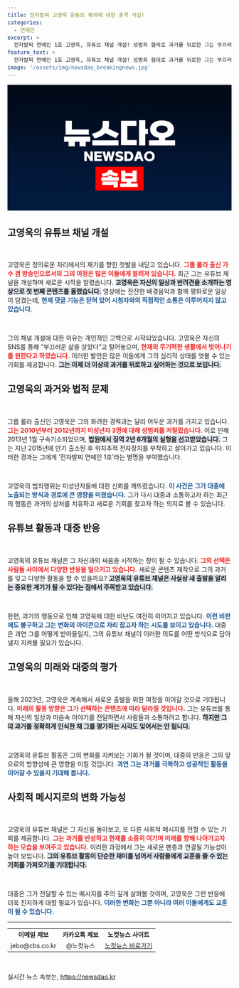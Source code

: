 ```yaml
---
title: 전자발찌 고영욱 유튜브 복귀에 대한 충격 사실!
categories:
  - 연예인
excerpt: >
  전자발찌 연예인 1호 고영욱, 유튜브 채널 개설! 성범죄 혐의로 과거를 뒤로한 그는 부끄러운 삶에서 벗어나고자 하는 과감한 첫걸음을 내딛었다. 그의 새로운 시작에 귀추가 주목된다!
feature_text: >
  전자발찌 연예인 1호 고영욱, 유튜브 채널 개설! 성범죄 혐의로 과거를 뒤로한 그는 부끄러운 삶에서 벗어나고자 하는 과감한 첫걸음을 내딛었다. 그의 새로운 시작에 귀추가 주목된다!
image: '/assets/img/newsdao_breakingnews.jpg'
---
```


<p><img src="/assets/img/newsdao_breakingnews.jpg" alt="implanttips 속보" /></p>

<h2 data-ke-size="size26">고영욱의 유튜브 채널 개설</h2>

<p data-ke-size="size16">&nbsp;</p>

<p>고영욱은 정의로운 자리에서의 재기를 향한 첫발을 내딛고 있습니다. <b><span style="color: #ee2323;">그룹 룰라 출신 가수 겸 방송인으로서의 그의 여정은 많은 이들에게 알려져 있습니다.</span></b> 최근 그는 유튜브 채널을 개설하며 새로운 시작을 알렸습니다. <b><span style="background-color: #21538527;">고영욱은 자신의 일상과 반려견을 소개하는 영상으로 첫 번째 콘텐츠를 올렸습니다.</span></b> 영상에는 잔잔한 배경음악과 함께 평화로운 일상이 담겼는데, <b><span style="color: #1a5490;">현재 댓글 기능은 닫혀 있어 시청자와의 직접적인 소통은 이루어지지 않고 있습니다.</span></b></p>

<p data-ke-size="size16">&nbsp;</p>

<p>그의 채널 개설에 대한 이유는 개인적인 고백으로 시작되었습니다. 고영욱은 자신의 SNS를 통해 “부끄러운 삶을 살았다”고 털어놓으며, <b><span style="color: #ee2323;">현재의 무기력한 생활에서 벗어나기를 원한다고 하였습니다.</span></b> 이러한 발언은 많은 이들에게 그의 심리적 상태를 엿볼 수 있는 기회를 제공합니다. <b><span style="background-color: #21538527;">그는 이제 더 이상의 과거를 뒤로하고 싶어하는 것으로 보입니다.</span></b> </p>

<h2 data-ke-size="size26">고영욱의 과거와 법적 문제</h2>

<p data-ke-size="size16">&nbsp;</p>

<p>그룹 룰라 출신인 고영욱은 그의 화려한 경력과는 달리 어두운 과거를 가지고 있습니다. <b><span style="color: #ee2323;">그는 2010년부터 2012년까지 미성년자 3명에 대해 성범죄를 저질렀습니다.</span></b> 이로 인해 2013년 1월 구속기소되었으며, <b><span style="background-color: #21538527;">법원에서 징역 2년 6개월의 실형을 선고받았습니다.</span></b> 그는 지난 2015년에 만기 출소된 후 위치추적 전자장치를 부착하고 살아가고 있습니다. 이러한 경과는 그에게 ‘전자발찌 연예인 1호’라는 별명을 부여했습니다. </p>

<p data-ke-size="size16">&nbsp;</p>

<p>고영욱의 범죄행위는 미성년자들에 대한 신뢰를 깨뜨렸습니다. <b><span style="color: #1a5490;">이 사건은 그가 대중에 노출되는 방식과 경로에 큰 영향을 미쳤습니다.</span></b> 그가 다시 대중과 소통하고자 하는 최근의 행동은 과거의 상처를 치유하고 새로운 기회를 찾고자 하는 의지로 볼 수 있습니다.</p>

<h2 data-ke-size="size26">유튜브 활동과 대중 반응</h2>

<p data-ke-size="size16">&nbsp;</p>

<p>고영욱의 유튜브 채널은 그 자신과의 싸움을 시작하는 장이 될 수 있습니다. <b><span style="color: #ee2323;">그의 선택은 사람들 사이에서 다양한 반응을 일으키고 있습니다.</span></b> 새로운 콘텐츠 제작으로 그의 과거를 잊고 다양한 활동을 할 수 있을까요? <b><span style="background-color: #21538527;">고영욱의 유튜브 채널은 사실상 새 출발을 알리는 중요한 계기가 될 수 있다는 점에서 주목받고 있습니다.</span></b></p>

<p data-ke-size="size16">&nbsp;</p>

<p>한편, 과거의 행동으로 인해 고영욱에 대한 비난도 여전히 이어지고 있습니다. <b><span style="color: #1a5490;">이런 비판에도 불구하고 그는 변화의 아이콘으로 자리 잡고자 하는 시도를 보이고 있습니다.</span></b> 대중은 과연 그를 어떻게 받아들일지, 그의 유튜브 채널이 이러한 의도를 어떤 방식으로 담아낼지 지켜볼 필요가 있습니다.</p>

<h2 data-ke-size="size26">고영욱의 미래와 대중의 평가</h2>

<p data-ke-size="size16">&nbsp;</p>

<p>올해 2023년, 고영욱은 계속해서 새로운 출발을 위한 여정을 이어갈 것으로 기대됩니다. <b><span style="color: #ee2323;">미래의 활동 방향은 그가 선택하는 콘텐츠에 따라 달라질 것입니다.</span></b> 그는 유튜브를 통해 자신의 일상과 마음속 이야기를 전달하면서 사람들과 소통하려고 합니다. <b><span style="background-color: #21538527;">하지만 그의 과거를 정확하게 인식한 채 그를 평가하는 시각도 잊어서는 안 됩니다.</span></b></p>

<p data-ke-size="size16">&nbsp;</p>

<p>고영욱의 유튜브 활동은 그의 변화를 지켜보는 기회가 될 것이며, 대중의 반응은 그의 앞으로의 방향성에 큰 영향을 미칠 것입니다. <b><span style="color: #1a5490;">과연 그는 과거를 극복하고 성공적인 활동을 이어갈 수 있을지 기대해 봅니다.</span></b></p>

<h2 data-ke-size="size26">사회적 메시지로의 변화 가능성</h2>

<p data-ke-size="size16">&nbsp;</p>

<p>고영욱의 유튜브 채널은 그 자신을 돌아보고, 또 다른 사회적 메시지를 전할 수 있는 기회를 제공합니다. <b><span style="color: #ee2323;">그는 과거를 반성하고 현재를 소중히 여기며 미래를 향해 나아가고자 하는 모습을 보여주고 있습니다.</span></b> 이러한 과정에서 그는 새로운 팬층과 연결될 가능성이 높아 보입니다. <b><span style="background-color: #21538527;">그의 유튜브 활동이 단순한 재미를 넘어서 사람들에게 교훈을 줄 수 있는 기회를 가져오기를 기대합니다.</span></b></p>

<p data-ke-size="size16">&nbsp;</p>

<p>대중은 그가 전달할 수 있는 메시지를 주의 깊게 살펴볼 것이며, 고영욱은 그런 반응에 더욱 진지하게 대할 필요가 있습니다. <b><span style="color: #1a5490;">이러한 변화는 그뿐 아니라 여러 이들에게도 교훈이 될 수 있습니다.</span></b></p>

<hr>

<table>
<tr>
  <td style="text-align: center; height: 17px;"><b>이메일 제보</b></td>
  <td style="text-align: center; height: 17px;"><b>카카오톡 제보</b></td>
  <td style="text-align: center; height: 17px;"><b>노컷뉴스 사이트</b></td>
</tr>
<tr>
  <td style="text-align: center; height: 17px;">jebo@cbs.co.kr</td>
  <td style="text-align: center; height: 17px;">@노컷뉴스</td>
  <td style="text-align: center; height: 17px;"><a href="https://url.kr/b71afn">노컷뉴스 바로가기</a></td>
</tr>
</table>

<p data-ke-size="size16">&nbsp;</p>
실시간 뉴스 속보는, <a href="https://newsdao.kr" rel="dofollow">https://newsdao.kr</a>


